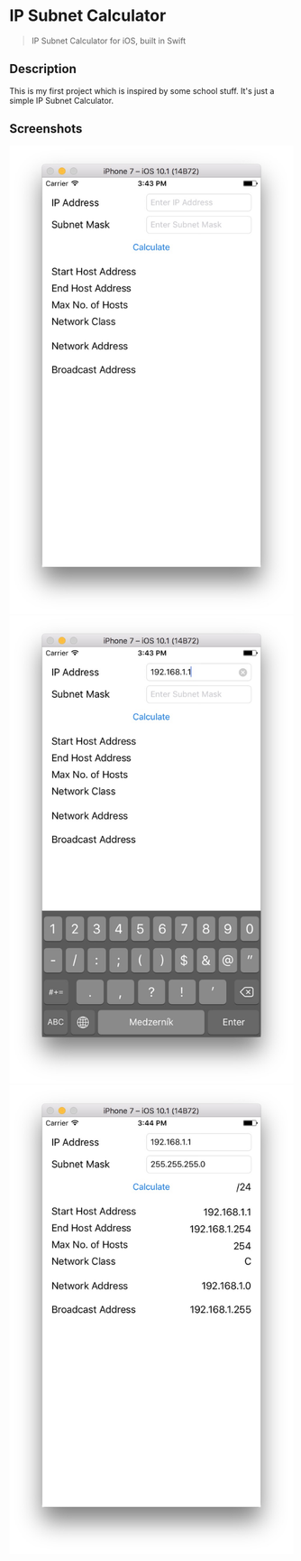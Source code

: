 # IP Subnet Calculator
> IP Subnet Calculator for iOS, built in Swift

## Description

This is my first project which is inspired by some school stuff. It's just a simple IP Subnet Calculator.

## Screenshots

<div align="center"><img src="media/Screenshot1.jpg" width="512"></div>
<div align="center"><img src="media/Screenshot2.jpg" width="512"></div>
<div align="center"><img src="media/Screenshot3.jpg" width="512"></div>
